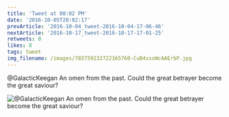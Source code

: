 ```yaml
---
title: 'Tweet at 08:02 PM'
date: '2016-10-05T20:02:17'
prevArticle: '2016-10-04_tweet-2016-10-04-17-06-46'
nextArticle: '2016-10-17_tweet-2016-10-17-17-01-25'
retweets: 0
likes: 8
tags: tweet
img_filename: /images/783759232722165760-CuB4xsoWcAAErbP.jpg
---
```

@GalacticKeegan An omen from the past. Could the great betrayer become the great saviour?

![@GalacticKeegan An omen from the past. Could the great betrayer become the great saviour?](/images/783759232722165760-CuB4xsoWcAAErbP.jpg "@GalacticKeegan An omen from the past. Could the great betrayer become the great saviour?")